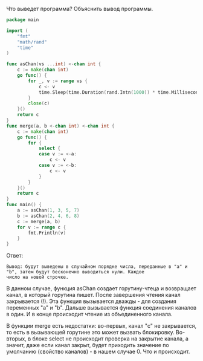 Что выведет программа? Объяснить вывод программы.

```go
package main

import (
	"fmt"
	"math/rand"
	"time"
)

func asChan(vs ...int) <-chan int {
	c := make(chan int)
	go func() {
		for _, v := range vs {
			c <- v
			time.Sleep(time.Duration(rand.Intn(1000)) * time.Millisecond)
		}
		close(c)
	}()
	return c
}
func merge(a, b <-chan int) <-chan int {
	c := make(chan int)
	go func() {
		for {
			select {
			case v := <-a:
				c <- v
			case v := <-b:
				c <- v
			}
		}
	}()
	return c
}
func main() {
	a := asChan(1, 3, 5, 7)
	b := asChan(2, 4, 6, 8)
	c := merge(a, b)
	for v := range c {
		fmt.Println(v)
	}
}
```
Ответ:
```
Вывод: будут выведены в случайном порядке числа, переданные в "a" и "b", затем будут бесконечно выводиться нули. Каждое
число на новой строчке.
```
В данном случае, функция asChan создает горутину-чтеца и возвращает канал, в который горутина пишет. После завершения
чтения канал закрывается (!). Эта функция вызывается дважды - для создания переменных "a" и "b". Дальше вызывается функция
соединения каналов в один. И в конце происходит чтение из объединенного канала.

В функции merge есть недостатки: во-первых, канал "c" не закрывается, то есть в вызывающей горутине это может вызвать
блокировку. Во-вторых, в блоке select не происходит проверка на закрытие канала, а значит, даже если канал закрыт, будет
приходить значение по умолчанию (свойство каналов) - в нашем случае 0. Что и происходит.